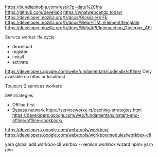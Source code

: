 https://bundlephobia.com/result?p=date%20fns
https://github.com/developit
https://whatwebcando.today/
https://developer.mozilla.org/fr/docs/Glossaire/IIFE
https://developer.mozilla.org/fr/docs/Web/HTML/Element/template
https://developer.mozilla.org/fr/docs/Web/API/Intersection_Observer_API

Service worker life cycle
- download
- register
- install
- activate

https://developers.google.com/web/fundamentals/codelabs/offline/
Only available on https or localhost

Toujours 2 services workers

SW strategies
 - Offline first
 - Bypass network
https://serviceworke.rs/caching-strategies.html
https://developers.google.com/web/fundamentals/instant-and-offline/offline-cookbook/

https://developers.google.com/web/tools/workbox/
https://developers.google.com/web/tools/workbox/modules/workbox-cli

yarn global add workbox-cli
worbox --version
workbox wizard
npmx
yarn gen
